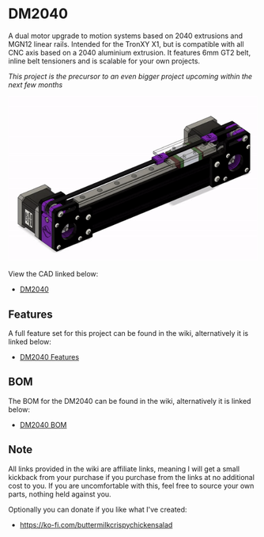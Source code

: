 # DM2040
A dual motor upgrade to motion systems based on 2040 extrusions and MGN12 linear rails. Intended for the TronXY X1, but is compatible with all CNC axis based on a 2040 aluminium extrusion. It features 6mm GT2 belt, inline belt tensioners and is scalable for your own projects.

*This project is the precursor to an even bigger project upcoming within the next few months*

![](https://github.com/CrispyButtermilkChickenSalad/DM2040/blob/b76c7d6cdc4b8fcb865ffa956cd06cbe79de10c2/Gallery/DM2040.gif)

View the CAD linked below:
- [DM2040](https://a360.co/3S7zaaC)

## Features
A full feature set for this project can be found in the wiki, alternatively it is linked below:
- [DM2040 Features](https://github.com/CrispyButtermilkChickenSalad/DM2040/wiki/Features)

## BOM
The BOM for the DM2040 can be found in the wiki, alternatively it is linked below:
- [DM2040 BOM](https://github.com/CrispyButtermilkChickenSalad/DM2040/wiki/BOM)

## Note
All links provided in the wiki are affiliate links, meaning I will get a small kickback from your purchase if you purchase from the links at no additional cost to you. If you are uncomfortable with this, feel free to source your own parts, nothing held against you.

Optionally you can donate if you like what I've created:
- https://ko-fi.com/buttermilkcrispychickensalad
